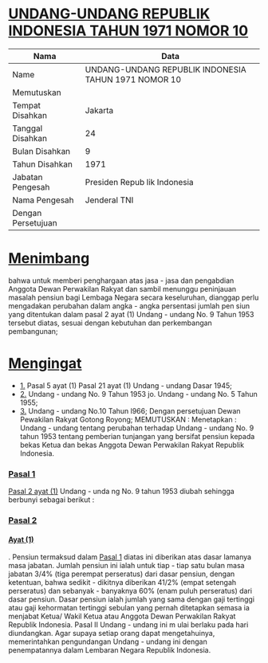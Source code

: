 # [UNDANG-UNDANG REPUBLIK INDONESIA TAHUN 1971 NOMOR 10](http://example.org/legal/document/uu/1971/10)

| Nama | Data |
| ------ | ----- |
|Name|UNDANG-UNDANG REPUBLIK INDONESIA TAHUN 1971 NOMOR 10|
|Memutuskan||
|Tempat Disahkan|Jakarta|
|Tanggal Disahkan|24|
|Bulan Disahkan|9|
|Tahun Disahkan|1971|
|Jabatan Pengesah|Presiden Repub lik Indonesia|
|Nama Pengesah|Jenderal TNI|
|Dengan Persetujuan||
# [Menimbang](http://example.org/legal/document/uu/1971/10/menimbang)
bahwa untuk memberi penghargaan atas jasa - jasa dan pengabdian Anggota Dewan Perwakilan Rakyat dan sambil menunggu peninjauan masalah pensiun bagi Lembaga Negara secara keseluruhan, dianggap perlu mengadakan perubahan dalam angka - angka persentasi jumlah pen siun yang ditentukan dalam pasal 2 ayat (1) Undang - undang No. 9 Tahun 1953 tersebut diatas, sesuai dengan kebutuhan dan perkembangan pembangunan;
# [Mengingat](http://example.org/legal/document/uu/1971/10/mengingat)

* [1.](http://example.org/legal/document/uu/1971/10/mengingat/point/0001) Pasal 5 ayat (1) Pasal 21 ayat (1) Undang - undang Dasar 1945;
* [2.](http://example.org/legal/document/uu/1971/10/mengingat/point/0002) Undang - undang No. 9 Tahun 1953 jo. Undang - undang No. 5 Tahun 1955;
* [3.](http://example.org/legal/document/uu/1971/10/mengingat/point/0003) Undang - undang No.10 Tahun l966; Dengan persetujuan Dewan Pewakilan Rakyat Gotong Royong; MEMUTUSKAN : Menetapkan : Undang - undang tentang perubahan terhadap Undang - undang No. 9 tahun 1953 tentang pemberian tunjangan yang bersifat pensiun kepada bekas Ketua dan bekas Anggota Dewan Perwakilan Rakyat Republik Indonesia.

### [Pasal 1](http://example.org/legal/document/uu/1971/10/pasal/0001)
[Pasal 2 ayat (1)](http://example.org/legal/document/uu/1971/10/pasal/0001/version/19710924/ayat/0001) Undang - unda ng No. 9 tahun 1953 diubah sehingga berbunyi sebagai berikut :


### [Pasal 2](http://example.org/legal/document/uu/1971/10/pasal/0002)

#### [Ayat (1)](http://example.org/legal/document/uu/1971/10/pasal/0002/version/19710924/ayat/0001)
. Pensiun termaksud dalam [Pasal 1](http://example.org/legal/document/uu/1971/10/pasal/0001) diatas ini diberikan atas dasar lamanya masa jabatan. Jumlah pensiun ini ialah untuk tiap - tiap satu bulan masa jabatan 3/4% (tiga perempat perseratus) dari dasar pensiun, dengan ketentuan, bahwa sedikit - dikitnya diberikan 41/2% (empat setengah perseratus) dan sebanyak - banyaknya 60% (enam puluh perseratus) dari dasar pensiun. Dasar pensiun ialah jumlah yang sama dengan gaji tertinggi atau gaji kehormatan tertinggi sebulan yang pernah ditetapkan semasa ia menjabat Ketua/ Wakil Ketua atau Anggota Dewan Perwakilan Rakyat Republik Indonesia. Pasal II Undang - undang ini m ulai berlaku pada hari diundangkan. Agar supaya setiap orang dapat mengetahuinya, memerintahkan pengundangan Undang - undang ini dengan penempatannya dalam Lembaran Negara Republik Indonesia.

